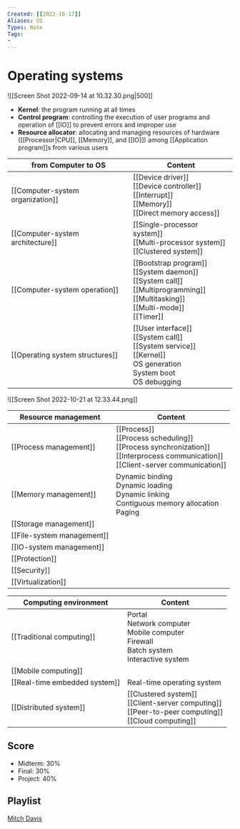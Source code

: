 ```yaml
---
Created: [[2022-10-17]]
Aliases: OS
Types: Note
Tags: 
- 
---
```

# Operating systems
![[Screen Shot 2022-09-14 at 10.32.30.png|500]]
- **Kernel**: the program running at all times
- **Control program**: controlling the execution of user programs and operation of [[IO]] to prevent errors and improper use
- **Resource allocator**: allocating and managing resources of hardware ([[Processor|CPU]], [[Memory]], and [[IO]]) among [[Application program]]s from various users

| from Computer to OS              | Content                                                                                                                                  |
| -------------------------------- | ---------------------------------------------------------------------------------------------------------------------------------------- |
| [[Computer-system organization]] | [[Device driver]]<br>[[Device controller]]<br>[[Interrupt]]<br>[[Memory]]<br>[[Direct memory access]]                                    |
| [[Computer-system architecture]] | [[Single-processor system]]<br>[[Multi-processor system]]<br>[[Clustered system]]                                                        |
| [[Computer-system operation]]    | [[Bootstrap program]]<br>[[System daemon]]<br>[[System call]]<br>[[Multiprogramming]]<br>[[Multitasking]]<br>[[Multi-mode]]<br>[[Timer]] |
| [[Operating system structures]]  | [[User interface]]<br>[[System call]]<br>[[System service]]<br>[[Kernel]]<br>OS generation<br>System boot<br>OS debugging                |

![[Screen Shot 2022-10-21 at 12.33.44.png]]

| Resource management        | Content                                                                                                                                   |
| -------------------------- | ----------------------------------------------------------------------------------------------------------------------------------------- |
| [[Process management]]     | [[Process]]<br>[[Process scheduling]]<br>[[Process synchronization]]<br>[[Interprocess communication]]<br>[[Client-server communication]] |
| [[Memory management]]      | Dynamic binding<br>Dynamic loading<br>Dynamic linking<br>Contiguous memory allocation<br>Paging                                           |
| [[Storage management]]     |                                                                                                                                           |
| [[File-system management]] |                                                                                                                                           |
| [[IO-system management]]   |                                                                                                                                           |
| [[Protection]]             |                                                                                                                                           |
| [[Security]]               |                                                                                                                                           |
| [[Virtualization]]         |                                                                                                                                           |

| Computing environment         | Content                                                                                                  |
| ----------------------------- | -------------------------------------------------------------------------------------------------------- |
| [[Traditional computing]]     | Portal<br>Network computer<br>Mobile computer<br>Firewall<br>Batch system<br>Interactive system          |
| [[Mobile computing]]          |                                                                                                          |
| [[Real-time embedded system]] | Real-time operating system                                                                               |
| [[Distributed system]]        | [[Clustered system]]<br>[[Client-server computing]]<br>[[Peer-to-peer computing]]<br>[[Cloud computing]] |

## Score
- Midterm: 30%
- Final: 30%
- Project: 40%

## Playlist
[Mitch Davis](https://www.youtube.com/playlist?list=PLW1yb8L3S1ngGmtKlI5XYcTNQQ1r3xZvq)
